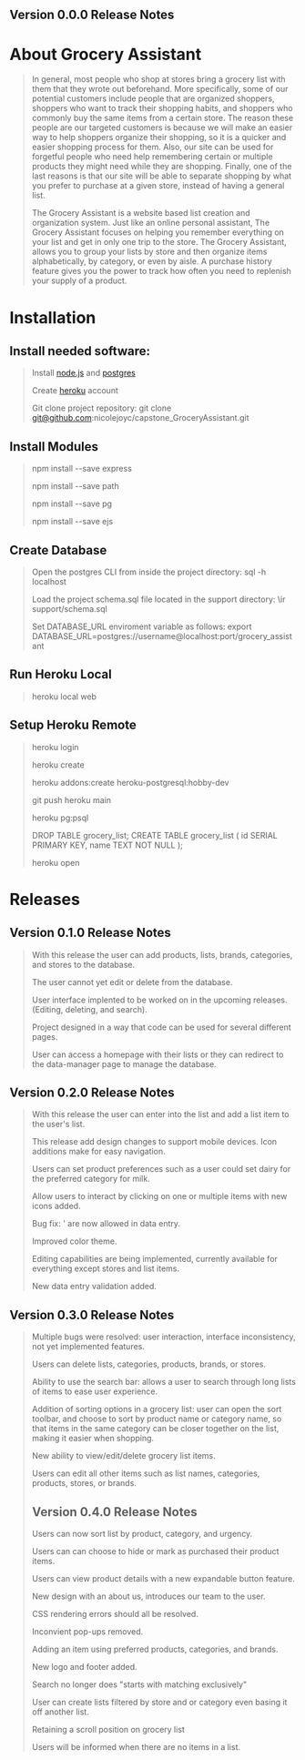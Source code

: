 ## Version 0.0.0 Release Notes
# About Grocery Assistant
>  
>
> In general, most people who shop at stores bring a grocery list with them that they wrote out beforehand. More specifically, some of our potential customers include people that are organized shoppers, shoppers who want to track their shopping habits, and shoppers who commonly buy the same items from a certain store. The reason these people are our targeted customers is because we will make an easier way to help shoppers organize their shopping, so it is a quicker and easier shopping process for them. Also, our site can be used for forgetful people who need help remembering certain or multiple products they might need while they are shopping. Finally, one of the last reasons is that our site will be able to separate shopping by what you prefer to purchase at a given store, instead of having a general list. 
>   
> The Grocery Assistant is a website based list creation and organization system. Just like an online personal assistant, The Grocery Assistant focuses on helping you remember everything on your list and get in only one trip to the store. The Grocery Assistant, allows you to group your lists by store and then organize items alphabetically, by category, or even by aisle. A purchase history feature gives you the power to track how often you need to replenish your supply of a product.  
>
# Installation
## Install needed software:
>
> Install [node.js](https://nodejs.org)
> and [postgres](https://www.postgresql.org/)
>
> Create [heroku](https://signup.heroku.com/login) account
>
> Git clone project repository: git clone git@github.com:nicolejoyc/capstone_GroceryAssistant.git 
>
## Install Modules 
> npm install --save express
>
> npm install --save path 
>
> npm install --save pg 
>
> npm install --save ejs 
>
## Create Database
> Open the postgres CLI from inside the project directory: sql -h localhost 
>
> Load the project schema.sql file located in the support directory: \ir support/schema.sql
>
> Set DATABASE_URL enviroment variable as follows: export DATABASE_URL=postgres://username@localhost:port/grocery_assistant
>
## Run Heroku Local
> heroku local web
>
## Setup Heroku Remote
> heroku login 
>
> heroku create
>
> heroku addons:create heroku-postgresql:hobby-dev 
>
> git push heroku main 
>
> heroku pg:psql
>
> DROP TABLE grocery_list; 
> CREATE TABLE grocery_list (
> id SERIAL PRIMARY KEY,
> name TEXT NOT NULL
> );
>
> heroku open 
>
# Releases
## Version 0.1.0 Release Notes
>
> With this release the user can add products, lists, brands, categories, and stores to the database.
>
> The user cannot yet edit or delete from the database.
>
> User interface implented to be worked on in the upcoming releases. (Editing, deleting, and search).
>
> Project designed in a way that code can be used for several different pages.
>
> User can access a homepage with their lists or they can redirect to the data-manager page to manage the database.
>
> 
## Version 0.2.0 Release Notes
>
>With this release the user can enter into the list and add a list item to the user's list.
>
>This release add design changes to support mobile devices. Icon additions make for easy navigation.
>
>Users can set product preferences such as a user could set dairy for the preferred category for milk.
>
>Allow users to interact by clicking on one or multiple items with new icons added.
>
>Bug fix: ' are now allowed in data entry.
>
>Improved color theme.
>
>Editing capabilities are being implemented, currently available for everything except stores and list items.
>
>New data entry validation added.
>
>
## Version 0.3.0 Release Notes
>
> Multiple bugs were resolved: user interaction, interface inconsistency, not yet implemented features.
>
> Users can delete lists, categories, products, brands, or stores.
>
> Ability to use the search bar: allows a user to search through long lists of items to ease user experience.
>
> Addition of sorting options in a grocery list: user can open the sort toolbar, and choose to sort by product name or category name, so that items in the same category can be closer together on the list, making it easier when shopping.
>
> New ability to view/edit/delete grocery list items.
>
> Users can edit all other items such as list names, categories, products, stores, or brands.
>
>## Version 0.4.0 Release Notes
> Users can now sort list by product, category, and urgency.
>
> Users can can choose to hide or mark as purchased their product items.
>
> Users can view product details with a new expandable button feature.
>
> New design with an about us, introduces our team to the user.
>
> CSS rendering errors should all be resolved.
> 
> Inconvient pop-ups removed.
> 
> Adding an item using preferred products, categories, and brands.
>
> New logo and footer added.
>
> Search no longer does "starts with matching exclusively"
>
> User can create lists filtered by store and or category even basing it off another list.
>
> Retaining a scroll position on grocery list
>
> Users will be informed when there are no items in a list.
>



